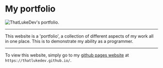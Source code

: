 # My portfolio
![ThatLukeDev's portfolio.](https://github.com/ThatLukeDev/ThatLukeDev.github.io/assets/76230394/5a5738ab-0f4a-48ee-a012-f95cadf41df7)

---

This website is a 'portfolio', a collection of different aspects of my work all in one place. This is to demonstrate my ability as a programmer.

---

To view this website, simply go to my [github pages website](thatlukedev.github.io) at `https://thatlukedev.github.io/`.
